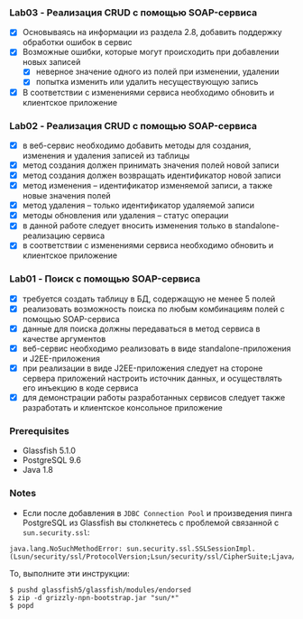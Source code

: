 
### Lab03 - Реализация CRUD с помощью SOAP-сервиса

- [x] Основываясь на информации из раздела 2.8, добавить поддержку обработки ошибок в сервис 
- [x] Возможные ошибки, которые могут происходить при добавлении новых записей
  - [x] неверное значение одного из полей при изменении, удалении
  - [x] попытка изменить или удалить несуществующую запись
- [x] В соответствии с изменениями сервиса необходимо обновить и клиентское приложение

### Lab02 - Реализация CRUD с помощью SOAP-сервиса

- [x] в веб-сервис необходимо добавить методы для создания, изменения и удаления записей из таблицы
- [x] метод создания должен принимать значения полей новой записи
- [x] метод создания должен возвращать идентификатор новой записи
- [x] метод изменения – идентификатор изменяемой записи, а также новые значения полей
- [x] метод удаления – только идентификатор удаляемой записи
- [x] методы обновления или удаления – статус операции
- [x] в данной работе следует вносить изменения только в standalone-реализацию сервиса
- [x] в соответствии с изменениями сервиса необходимо обновить и клиентское приложение

### Lab01 - Поиск с помощью SOAP-сервиса

- [x] требуется создать таблицу в БД, содержащую не менее 5 полей
- [x] реализовать возможность поиска по любым комбинациям полей с помощью SOAP-сервиса
- [x] данные для поиска должны передаваться в метод сервиса в качестве аргументов
- [x] веб-сервис необходимо реализовать в виде standalone-приложения и J2EE-приложения
- [x] при реализации в виде J2EE-приложения следует на стороне сервера приложений настроить источник данных, и
  осуществлять его инъекцию в коде сервиса
- [x] для демонстрации работы разработанных сервисов следует также разработать и клиентское консольное приложение

### Prerequisites

- Glassfish 5.1.0
- PostgreSQL 9.6
- Java 1.8

### Notes

- Если после добавления в `JDBC Connection Pool` и произведения пинга PostgreSQL из Glassfish вы столкнетесь с проблемой
  связанной с `sun.security.ssl`:

```
java.lang.NoSuchMethodError: sun.security.ssl.SSLSessionImpl.(Lsun/security/ssl/ProtocolVersion;Lsun/security/ssl/CipherSuite;Ljava/util/Collection;Lsun/security/ssl/SessionId;Ljava/lang/String;I)V
```

То, выполните эти инструкции:

```shell
$ pushd glassfish5/glassfish/modules/endorsed
$ zip -d grizzly-npn-bootstrap.jar "sun/*"
$ popd
```


